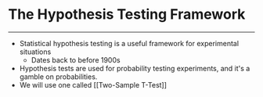 # The Hypothesis Testing Framework
---
- Statistical hypothesis testing is a useful framework for experimental situations
	- Dates back to before 1900s
- Hypothesis tests are used for probability testing experiments, and it's a gamble on probabilities.
- We will use one called [[Two-Sample T-Test]]